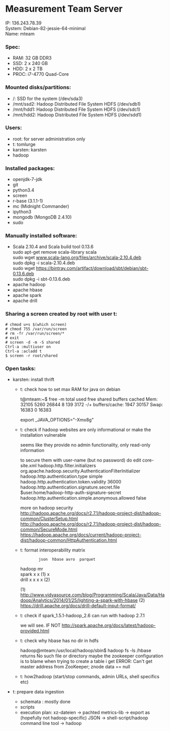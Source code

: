 # Measurement Team Server

IP: 136.243.78.39  
System: Debian-82-jessie-64-minimal  
Name: mteam  

### Spec:
 - RAM: 32 GB DDR3
 - SSD: 2 x 240 GB
 - HDD: 2 x 2 TB
 - PROC: i7-4770 Quad-Core

### Mounted disks/partitions:
 - /: SSD for the system (/dev/sda3)
 - /mnt/ssd2: Hadoop Distributed File System HDFS (/dev/sdb1)
 - /mnt/hdd1: Hadoop Distributed File System HDFS (/dev/sdc1)
 - /mnt/hdd2: Hadoop Distributed File System HDFS (/dev/sdd1)

### Users:
 - root: for server administration only
 - t: tomlurge
 - karsten: karsten
 - hadoop

### Installed packages:
 - openjdk-7-jdk
 - git
 - python3.4
 - screen
 - r-base (3.1.1-1)
 - mc (Midnight Commander)
 - ipython3
 - mongodb (MongoDB 2.4.10)
 - sudo

### Manually installed software:
 - Scala 2.10.4 and Scala build tool 0.13.6  
   sudo apt-get remove scala-library scala    
   sudo wget www.scala-lang.org/files/archive/scala-2.10.4.deb  
   sudo dpkg -i scala-2.10.4.deb  
   sudo wget https://bintray.com/artifact/download/sbt/debian/sbt-0.13.6.deb   
   sudo dpkg -i sbt-0.13.6.deb    
 - apache hadoop
 - apache hbase
 - apache spark
 - apache drill

### Sharing a screen created by root with user t:

	# chmod u+s $(which screen)
	# chmod 755 /var/run/screen
	# rm -fr /var/run/screen/*
	# exit
	# screen -d -m -S shared
	Ctrl-a :multiuser on
	Ctrl-a :acladd t
	$ screen -r root/shared
	

### Open tasks:
  
  - karsten: install thrift    

	  
	- t: check how to set max RAM for java on debian
	     
	     t@mteam:~$ free -m
	                  total       used       free     shared    buffers     cached
	     Mem:         32105       5260      26844          8        139       3172
	     -/+ buffers/cache:       1947      30157
	     Swap:        16383          0      16383
       
	     export _JAVA_OPTIONS="-Xmx8g"
	     
	- t: check if hadoop websites are only informational or make the installation 
	vulnerable
	
		seems like they provide no admin functionality, only read-only information
	  
		to secure them with user-name (but no password) do edit core-site.xml
				<property>
        	<name>hadoop.http.filter.initializers</name>
        	<value>org.apache.hadoop.security.AuthenticationFilterInitializer</value>
        </property>
				<property>
        	<name>hadoop.http.authentication.type</name>
        	<value>simple</value>
        </property>
				<property>
        	<name>hadoop.http.authentication.token.validity</name>
        	<value>36000</value>
        </property>
				<property>
        	<name>hadoop.http.authentication.signature.secret.file</name>
        	<value>$user.home/hadoop-http-auth-signature-secret</value>
        </property>
        	<!-- IMPORTANT: This file should be readable only by the Unix user running the daemons. -->
				<property>
        	<name>hadoop.http.authentication.simple.anonymous.allowed</name>
        	<value>false</value>
        	<!-- # defaults to true! why? -->
        </property>
				
		more on hadoop security
			http://hadoop.apache.org/docs/r2.7.1/hadoop-project-dist/hadoop-common/ClusterSetup.html
			http://hadoop.apache.org/docs/r2.7.1/hadoop-project-dist/hadoop-common/SecureMode.html
			https://hadoop.apache.org/docs/current/hadoop-project-dist/hadoop-common/HttpAuthentication.html
	  
	- t: format interoperability matrix
	
	              json  hbase avro  parquet          
		hadoop mr                      
		spark       x     x (1)       x     
		drill       x     x     x     x        (2)
	
		(1) http://www.vidyasource.com/blog/Programming/Scala/Java/Data/Hadoop/Analytics/2014/01/25/lighting-a-spark-with-hbase
		(2) https://drill.apache.org/docs/drill-default-input-format/
	  
	  
	- t: check if spark_1.5.1-hadoop_2.6 can run with hadoop 2.7.1
	     
		we will see. 
		IF NOT http://spark.apache.org/docs/latest/hadoop-provided.html 
	     
	- t: check why hbase has no dir in hdfs
	
		hadoop@mteam:/usr/local/hadoop/sbin$ hadoop fs -ls /hbase
			returns No such file or directory
		maybe the zookeeper configuration is to blame
		when trying to create a table i get
			ERROR: Can't get master address from ZooKeeper; znode data == null
		
		
	
	- t: how2hadoop (start/stop commands, admin URLs, shell specifics etc)
	
  - t: prepare data ingestion
  
    - schemata : mostly done
    - scripts
    - execution plan:
      xz-dateien -> 
      pachted metrics-lib -> 
      export as (hopefully not hadoop-specific) JSON -> 
      shell-script/hadoop command line tool ->
      hadoop


